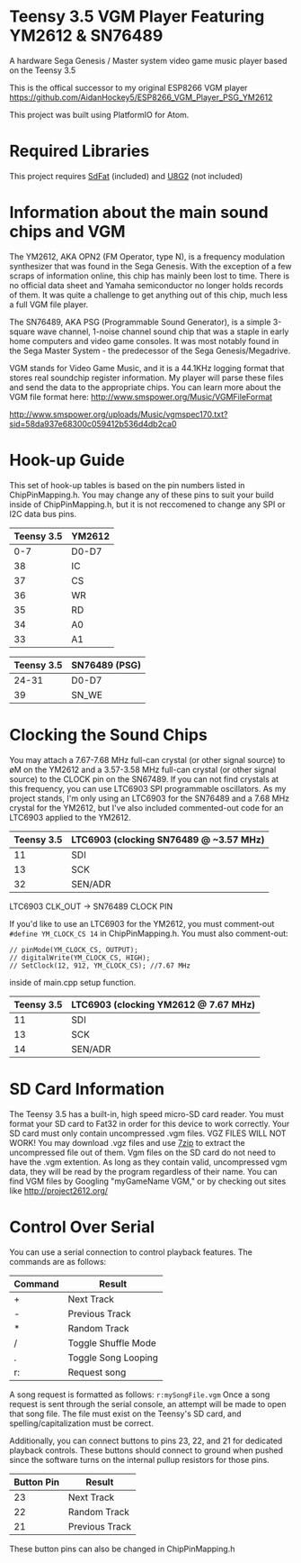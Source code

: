# Teensy 3.5 VGM Player Featuring YM2612 & SN76489
A hardware Sega Genesis / Master system video game music player based on the Teensy 3.5

This is the offical successor to my original ESP8266 VGM player https://github.com/AidanHockey5/ESP8266_VGM_Player_PSG_YM2612

This project was built using PlatformIO for Atom.

# Required Libraries
This project requires [SdFat](https://github.com/greiman/SdFat) (included) and [U8G2](https://github.com/olikraus/u8g2) (not included)

# Information about the main sound chips and VGM

The YM2612, AKA OPN2 (FM Operator, type N), is a frequency modulation synthesizer that was found in the Sega Genesis. With the exception of a few scraps of information online, this chip has mainly been lost to time. There is no official data sheet and Yamaha semiconductor no longer holds records of them. It was quite a challenge to get anything out of this chip, much less a full VGM file player.

The SN76489, AKA PSG (Programmable Sound Generator), is a simple 3-square wave channel, 1-noise channel sound chip that was a staple in early home computers and video game consoles. It was most notably found in the Sega Master System - the predecessor of the Sega Genesis/Megadrive.

VGM stands for Video Game Music, and it is a 44.1KHz logging format that stores real soundchip register information. My player will parse these files and send the data to the appropriate chips. You can learn more about the VGM file format here: http://www.smspower.org/Music/VGMFileFormat

http://www.smspower.org/uploads/Music/vgmspec170.txt?sid=58da937e68300c059412b536d4db2ca0

# Hook-up Guide

This set of hook-up tables is based on the pin numbers listed in ChipPinMapping.h. You may change any of these pins to suit your build inside of ChipPinMapping.h, but it is not reccomened to change any SPI or I2C data bus pins.

Teensy 3.5 | YM2612
------------ | -------------
0-7 | D0-D7
38  | IC
37 | CS
36 | WR
35 | RD
34 | A0
33 | A1

Teensy 3.5 | SN76489 (PSG)
------------ | -------------
24-31 | D0-D7
39 | SN_WE

# Clocking the Sound Chips
You may attach a 7.67-7.68 MHz full-can crystal (or other signal source) to øM on the YM2612 and a 3.57-3.58 MHz full-can crystal (or other signal source) to the CLOCK pin on the SN67489. If you can not find crystals at this frequency, you can use LTC6903 SPI programmable oscillators. As my project stands, I'm only using an LTC6903 for the SN76489 and a 7.68 MHz crystal for the YM2612, but I've also included commented-out code for an LTC6903 applied to the YM2612.

Teensy 3.5 | LTC6903 (clocking SN76489 @ ~3.57 MHz)
------------ | -------------
11 | SDI
13 | SCK
32 | SEN/ADR

LTC6903 CLK_OUT -> SN76489 CLOCK PIN

If you'd like to use an LTC6903 for the YM2612, you must comment-out ```#define YM_CLOCK_CS 14``` in ChipPinMapping.h. You must also comment-out:

```
// pinMode(YM_CLOCK_CS, OUTPUT);
// digitalWrite(YM_CLOCK_CS, HIGH);
// SetClock(12, 912, YM_CLOCK_CS); //7.67 MHz
```

inside of main.cpp setup function.

Teensy 3.5 | LTC6903 (clocking YM2612 @ 7.67 MHz)
------------ | -------------
11 | SDI
13 | SCK
14 | SEN/ADR

# SD Card Information
The Teensy 3.5 has a built-in, high speed micro-SD card reader. You must format your SD card to Fat32 in order for this device to work correctly. Your SD card must only contain uncompressed .vgm files. VGZ FILES WILL NOT WORK! You may download .vgz files and use [7zip](http://www.7-zip.org/download.html) to extract the uncompressed file out of them. Vgm files on the SD card do not need to have the .vgm extention. As long as they contain valid, uncompressed vgm data, they will be read by the program regardless of their name.
You can find VGM files by Googling "myGameName VGM," or by checking out sites like http://project2612.org/

# Control Over Serial
You can use a serial connection to control playback features. The commands are as follows:

Command | Result
------------ | -------------
\+ | Next Track
\- | Previous Track
\* | Random Track
\/ | Toggle Shuffle Mode
\. | Toggle Song Looping
r: | Request song

A song request is formatted as follows: ```r:mySongFile.vgm```
Once a song request is sent through the serial console, an attempt will be made to open that song file. The file must exist on the Teensy's SD card, and spelling/capitalization must be correct.

Additionally, you can connect buttons to pins 23, 22, and 21 for dedicated playback controls. These buttons should connect to ground when pushed since the software turns on the internal pullup resistors for those pins.

Button Pin | Result
------------ | -------------
23 | Next Track
22 | Random Track
21 | Previous Track

These button pins can also be changed in ChipPinMapping.h
